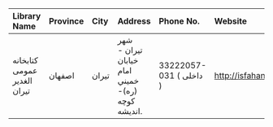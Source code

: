 | Library Name                | Province   | City   | Address                                                                | Phone No.               | Website             |
|:----------------------------|:-----------|:-------|:-----------------------------------------------------------------------|:------------------------|:--------------------|
| كتابخانه عمومی الغدیر تیران | اصفهان     | تيران  | شهر تيران - خيابان امام خميني (ره)- كوچه انديشه.                       | 33222057-031 ( داخلی  ) | http://isfahanpl.ir |